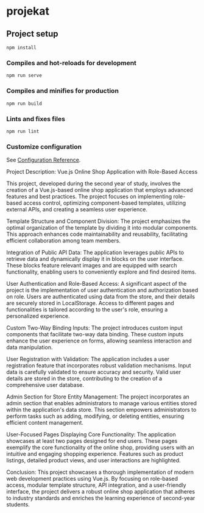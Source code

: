 # projekat

## Project setup
```
npm install
```

### Compiles and hot-reloads for development
```
npm run serve
```

### Compiles and minifies for production
```
npm run build
```

### Lints and fixes files
```
npm run lint
```

### Customize configuration
See [Configuration Reference](https://cli.vuejs.org/config/).

Project Description: Vue.js Online Shop Application with Role-Based Access

This project, developed during the second year of study, involves the creation of a Vue.js-based online shop application that employs advanced features and best practices. The project focuses on implementing role-based access control, optimizing component-based templates, utilizing external APIs, and creating a seamless user experience.

Template Structure and Component Division:
The project emphasizes the optimal organization of the template by dividing it into modular components. This approach enhances code maintainability and reusability, facilitating efficient collaboration among team members.

Integration of Public API Data:
The application leverages public APIs to retrieve data and dynamically display it in blocks on the user interface. These blocks feature relevant images and are equipped with search functionality, enabling users to conveniently explore and find desired items.

User Authentication and Role-Based Access:
A significant aspect of the project is the implementation of user authentication and authorization based on role. Users are authenticated using data from the store, and their details are securely stored in LocalStorage. Access to different pages and functionalities is tailored according to the user's role, ensuring a personalized experience.

Custom Two-Way Binding Inputs:
The project introduces custom input components that facilitate two-way data binding. These custom inputs enhance the user experience on forms, allowing seamless interaction and data manipulation.

User Registration with Validation:
The application includes a user registration feature that incorporates robust validation mechanisms. Input data is carefully validated to ensure accuracy and security. Valid user details are stored in the store, contributing to the creation of a comprehensive user database.

Admin Section for Store Entity Management:
The project incorporates an admin section that enables administrators to manage various entities stored within the application's data store. This section empowers administrators to perform tasks such as adding, modifying, or deleting entities, ensuring efficient content management.

User-Focused Pages Displaying Core Functionality:
The application showcases at least two pages designed for end users. These pages exemplify the core functionality of the online shop, providing users with an intuitive and engaging shopping experience. Features such as product listings, detailed product views, and user interactions are highlighted.

Conclusion:
This project showcases a thorough implementation of modern web development practices using Vue.js. By focusing on role-based access, modular template structure, API integration, and a user-friendly interface, the project delivers a robust online shop application that adheres to industry standards and enriches the learning experience of second-year students.


